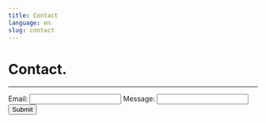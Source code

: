 ```yaml
---
title: Contact
language: en
slug: contact
---
```


# Contact.

---

<!-- modify this form HTML and place wherever you want your form -->

<form id="my-form"
  action="https://formspree.io/f/xjvppnld"
  method="POST"
>
  <label>Email:</label>
  <input type="email" name="email" />
  <label>Message:</label>
  <input type="text" name="message" />
  <button id="my-form-button">Submit</button>
  <p id="my-form-status"></p>
</form>